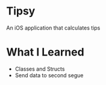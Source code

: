 # Tipsy

An iOS application that calculates tips

# What I Learned
*  Classes and Structs
*  Send data to second segue
